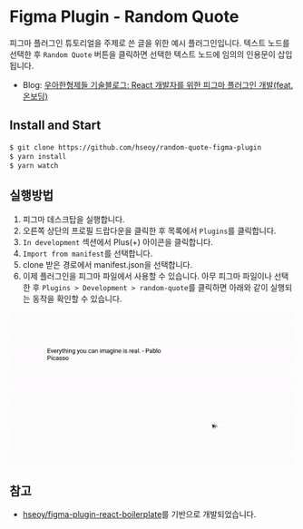 # Figma Plugin - Random Quote

 피그마 플러그인 튜토리얼을 주제로 쓴 글을 위한 예시 플러그인입니다. 텍스트 노드를 선택한 후 `Random Quote` 버튼을 클릭하면 선택한 텍스트 노드에 임의의 인용문이 삽입됩니다.

- Blog: [우아한형제들 기술블로그: React 개발자를 위한 피그마 플러그인 개발(feat. 온보딩)](https://techblog.woowahan.com/8339/)

## Install and Start

```
$ git clone https://github.com/hseoy/random-quote-figma-plugin
$ yarn install
$ yarn watch
```

## 실행방법

1. 피그마 데스크탑을 실행합니다.
2. 오른쪽 상단의 프로필 드랍다운을 클릭한 후 목록에서 `Plugins`를 클릭합니다.
3. `In development` 섹션에서 Plus(+) 아이콘을 클릭합니다.
4. `Import from manifest`를 선택합니다.
5. clone 받은 경로에서 manifest.json을 선택합니다.
6. 이제 플러그인을 피그마 파일에서 사용할 수 있습니다. 아무 피그마 파일이나 선택한 후 `Plugins > Development > random-quote`를 클릭하면 아래와 같이 실행되는 동작을 확인할 수 있습니다.

![run](./images/example-plugin-run.gif)

## 참고

- [hseoy/figma-plugin-react-boilerplate](https://github.com/hseoy/figma-plugin-react-boilerplate)를 기반으로 개발되었습니다.
